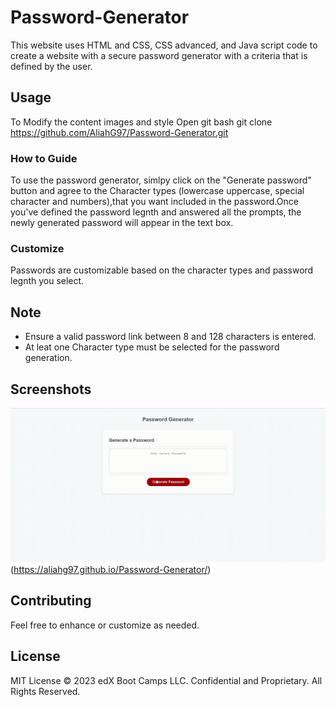 # Password-Generator
This website uses HTML and CSS, CSS advanced, and Java script code to create a website with a secure password generator with a criteria that is defined by the user.

## Usage 
To Modify the content images and style 
Open git bash
git clone https://github.com/AliahG97/Password-Generator.git

### How to Guide
To use the password generator, simlpy click on the "Generate password" button and agree to the Character types (lowercase uppercase, special character and numbers),that  you want included in the password.Once you've defined the password legnth and answered all the prompts, the newly generated password will appear in the text box.

### Customize
Passwords are customizable based on the character types and password legnth you select.

## Note
- Ensure a valid password link between 8 and 128 characters is entered.
- At leat one Character type must be selected for the password generation.

## Screenshots
![Password Generator Screenshot](./Password%20Generator/assets/Password-Generator_Screenshot.gif) (https://aliahg97.github.io/Password-Generator/)


## Contributing
Feel free to enhance or customize as needed.

## License
MIT License
© 2023 edX Boot Camps LLC. Confidential and Proprietary. All Rights Reserved.







